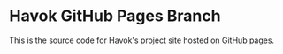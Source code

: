 Havok GitHub Pages Branch
=====

This is the source code for Havok's project site hosted on GitHub pages.

